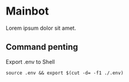 # Mainbot
Lorem ipsum dolor sit amet.

## Command penting
Export .env to Shell
```
source .env && export $(cut -d= -f1 ./.env)
```

